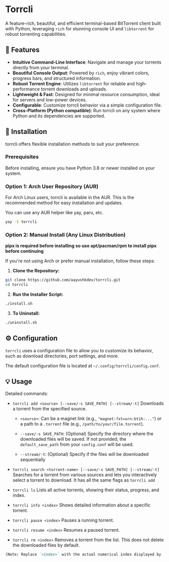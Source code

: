 # Torrcli

A feature-rich, beautiful, and efficient terminal-based BitTorrent client built with Python, leveraging `rich` for stunning console UI and `libtorrent` for robust torrenting capabilities.

## 🌟 Features

- **Intuitive Command-Line Interface**: Navigate and manage your torrents directly from your terminal.
- **Beautiful Console Output**: Powered by `rich`, enjoy vibrant colors, progress bars, and structured information.
- **Robust Torrent Engine**: Utilizes `libtorrent` for reliable and high-performance torrent downloads and uploads.
- **Lightweight & Fast**: Designed for minimal resource consumption, ideal for servers and low-power devices.
- **Configurable**: Customize torrcli behavior via a simple configuration file.
- **Cross-Platform (Python compatible)**: Run torrcli on any system where Python and its dependencies are supported.

## 🚀 Installation

torrcli offers flexible installation methods to suit your preference.

### Prerequisites

Before installing, ensure you have Python 3.8 or newer installed on your system.

### Option 1: Arch User Repository (AUR)

For Arch Linux users, torrcli is available in the AUR. This is the recommended method for easy installation and updates.

You can use any AUR helper like yay, paru, etc.
```bash
yay -S torrcli
```

### Option 2: Manual Install (Any Linux Distribution)

**pipx is required before installing so use apt/pacman/rpm to install pipx before continuing**

If you're not using Arch or prefer manual installation, follow these steps:

1. **Clone the Repository:**
```bash
git clone https://github.com/aayushkdev/torrcli.git
cd torrcli
```

2. **Run the Installer Script:**
```bash
./install.sh
```

3. **To Uninstall:**
```bash
./uninstall.sh
```

## ⚙️ Configuration

`torrcli` uses a configuration file to allow you to customize its behavior, such as download directories, port settings, and more.

The default configuration file is located at `~/.config/torrcli/config.conf`.

## 💡 Usage

Detailed commands:

- `torrcli add <source> [--save/-s SAVE_PATH] [--stream/-t]`
    Downloads a torrent from the specified source.

    - `<source>`: Can be a magnet link (e.g., `"magnet:?xt=urn:btih:..."`) or a path to a `.torrent` file (e.g., `/path/to/your/file.torrent`).

    - `--save/-s SAVE_PATH`: (Optional) Specify the directory where the downloaded files will be saved. If not provided, the `default_save_path` from your `config.conf` will be used.

    - `--stream/-t`: (Optional) Specify if the files will be downloaded sequentially

- `torrcli search <torrent-name> [--save/-s SAVE_PATH] [--stream/-t]`
    Searches for a torrent from various sources and lets you interactively select a torrent to download.
    It has all the same flags as `torrcli add`

- `torrcli ls`
    Lists all active torrents, showing their status, progress, and index.

- `torrcli info <index>`
    Shows detailed information about a specific torrent.

- `torrcli pause <index>`
    Pauses a running torrent.

- `torrcli resume <index>`
    Resumes a paused torrent.

- `torrcli rm <index>`
    Removes a torrent from the list. This does not delete the downloaded files by default.

```markdown
(Note: Replace `<index>` with the actual numerical index displayed by `torrcli list`)
```
